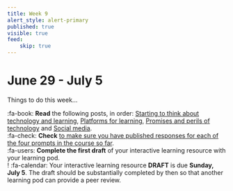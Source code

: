 ```yaml
---
title: Week 9
alert_style: alert-primary
published: true
visible: true
feed:
    skip: true
---
```


# June 29 - July 5
Things to do this week...

:fa-book: **Read** the following posts, in order: [Starting to think about technology and learning](https://edtechuvic.ca/edci335/starting-to-think-about-technology-and-learning/), [Platforms for learning](https://edtechuvic.ca/edci335/platforms-for-learning/), [Promises and perils of technology](https://edtechuvic.ca/edci335/promises-and-perils-of-technology/) and [Social media](https://edtechuvic.ca/edci335/social-media/).  
:fa-check: **Check** [to make sure you have published responses for each of the four prompts in the course so far](https://edtechuvic.ca/edci335/category/prompts/).  
:fa-users: **Complete the first draft** of your interactive learning resource with your learning pod.  
! :fa-calendar: Your interactive learning resource **DRAFT** is due **Sunday, July 5**. The draft should be substantially completed by then so that another learning pod can provide a peer review.
